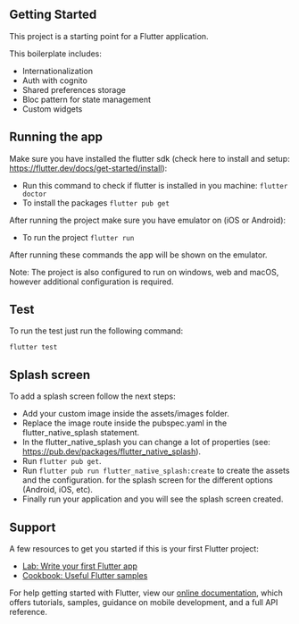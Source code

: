 ## Getting Started

This project is a starting point for a Flutter application.

This boilerplate includes:

- Internationalization
- Auth with cognito
- Shared preferences storage
- Bloc pattern for state management
- Custom widgets

## Running the app

Make sure you have installed the flutter sdk (check here to install and setup: https://flutter.dev/docs/get-started/install):

- Run this command to check if flutter is installed in you machine: ``` flutter doctor ```
- To install the packages ``` flutter pub get ```

After running the project make sure you have emulator on (iOS or Android):

- To run the project ``` flutter run ```

After running these commands the app will be shown on the emulator.

Note: The project is also configured to run on windows, web and macOS, however additional configuration is required.

## Test

To run the test just run the following command:

``` flutter test ```

## Splash screen

To add a splash screen follow the next steps:

- Add your custom image inside the assets/images folder.
- Replace the image route inside the pubspec.yaml in the flutter_native_splash statement.
- In the flutter_native_splash you can change a lot of properties (see: https://pub.dev/packages/flutter_native_splash).
- Run ``` flutter pub get ```.
- Run ``` flutter pub run flutter_native_splash:create ``` to create the assets and the configuration.
for the splash screen for the different options (Android, iOS, etc).
- Finally run your application and you will see the splash screen created.

## Support

A few resources to get you started if this is your first Flutter project:

- [Lab: Write your first Flutter app](https://flutter.dev/docs/get-started/codelab)
- [Cookbook: Useful Flutter samples](https://flutter.dev/docs/cookbook)

For help getting started with Flutter, view our
[online documentation](https://flutter.dev/docs), which offers tutorials,
samples, guidance on mobile development, and a full API reference.
